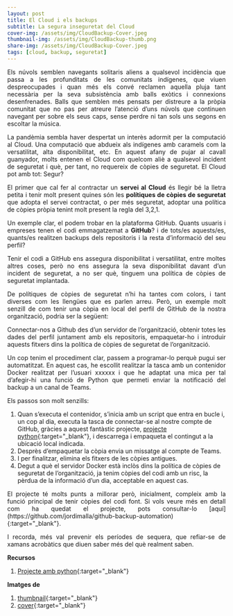 ```yaml
---
layout: post
title: El Cloud i els backups
subtitle: La segura inseguretat del Cloud
cover-img: /assets/img/CloudBackup-Cover.jpeg
thumbnail-img: /assets/img/CloudBackup-thumb.png
share-img: /assets/img/CloudBackup-Cover.jpeg
tags: [cloud, backup, seguretat]
---
```


<p align="justify">Els núvols semblen navegants solitaris aliens a qualsevol incidència que passa a les profunditats de les comunitats indígenes, que viuen despreocupades i quan més els convé reclamen aquella pluja tant necessària per la seva subsistència amb balls exòtics i connexions desenfrenades. Balls que semblen més pensats per distreure a la pròpia comunitat que no pas per atreure l’atenció d’uns núvols que continuen navegant per sobre els seus caps, sense perdre ni tan sols uns segons en escoltar la música.</p>

<p align="justify">La pandèmia sembla haver despertat un interès adormit per la computació al Cloud. Una computació que abdueix als indígenes amb caramels com la versatilitat, alta disponibilitat, etc. En aquest afany de pujar al cavall guanyador, molts entenen el Cloud com quelcom aliè a qualsevol incident de seguretat i què, per tant, no requereix de còpies de seguretat. El Cloud pot amb tot: Segur?</p>

<p align="justify">El primer que cal fer al contractar un <b>servei al Cloud</b> és llegir bé la lletra petita i tenir molt present quines són les <b>polítiques de còpies de seguretat</b> que adopta el servei contractat, o per més seguretat, adoptar una política de còpies pròpia tenint molt present la regla del 3,2,1.</p>

<p align="justify">Un exemple clar, el podem trobar en la plataforma GitHub. Quants usuaris i empreses tenen el codi emmagatzemat a <b>GitHub</b>? i de tots/es aquests/es, quants/es realitzen backups dels repositoris i la resta d’informació del seu perfil?</p>

<p align="justify">Tenir el codi a GitHub ens assegura disponibilitat i versatilitat, entre moltes altres coses, però no ens assegura la seva disponibilitat davant d’un incident de seguretat, a no ser què, tinguem una política de còpies de seguretat implantada.</p>

<p align="justify">De polítiques de còpies de seguretat n’hi ha tantes com colors, i tant diverses com les llengües que es parlen arreu. Però, un exemple molt senzill de com tenir una còpia en local del perfil de GitHub de la nostra organització, podria ser la següent:</p>

<p align="justify">Connectar-nos a Github des d’un servidor de l’organització, obtenir totes les dades del perfil juntament amb els repositoris, empaquetar-ho i introduir aquests fitxers dins la política de còpies de seguretat de l’organització.</p>

<p align="justify">Un cop tenim el procediment clar, passem a programar-lo perquè pugui ser automatitzat. En aquest cas, he escollit realitzar la tasca amb un contenidor Docker realitzat per l’usuari xxxxxx i que he adaptat una mica per tal d’afegir-hi una funció de Python que permeti enviar la notificació del backup a un canal de Teams.</p>

Els passos son molt senzills:  
1. Quan s’executa el contenidor, s’inicia amb un script que entra en bucle i, un cop al dia, executa la tasca de connectar-se al nostre compte de GitHub, gràcies a aquest fantàstic projecte, [projecte python](https://github.com/josegonzalez/python-github-backup){:target="_blank"}, i descarrega i empaqueta el contingut a la ubicació local indicada.  
2. Desprès d’empaquetar la còpia envia un missatge al compte de Teams.  
3. I per finalitzar, elimina els fitxers de les còpies antigues.  
4. Degut a què el servidor Docker està inclòs dins la política de còpies de seguretat de l’organització, 	ja tenim còpies del codi amb un risc, la pèrdua de la informació d’un dia, acceptable en aquest cas.

<p align="justify">El projecte té molts punts a millorar però, inicialment, compleix amb la funció principal de tenir còpies del codi font. Si vols veure més en detall com ha quedat el projecte, pots consultar-lo [aquí](https://github.com/jordimalla/github-backup-automation){:target="_blank"}.</p>

<p align="justify">I recorda, més val prevenir els períodes de sequera, que refiar-se de xamans acrobàtics que diuen saber més del què realment saben.</p>

**Recursos**  
1. [Projecte amb python](https://github.com/josegonzalez/python-github-backup){:target="_blank"}

**Imatges de**  
1. [thumbnail](https://www.backupassist.es/plugin-para-remote-backup-cloud/){:target="_blank"}  
2. [cover](https://www.magiconline.es/cloud/copia-de-seguridad-en-la-nube-como-funciona/){:target="_blank"}
